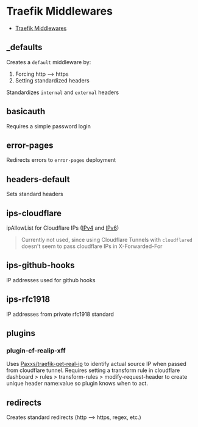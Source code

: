 # Traefik Middlewares

- [Traefik Middlewares](#traefik-middlewares)

## _defaults

Creates a `default` middleware by:

1. Forcing http --> https
2. Setting standardized headers

Standardizes `internal` and `external` headers

## basicauth

Requires a simple password login

## error-pages

Redirects errors to `error-pages` deployment

## headers-default

Sets standard headers

## ips-cloudflare

ipAllowList for Cloudflare IPs ([IPv4]( https://www.cloudflare.com/ips-v4) and [IPv6](https://www.cloudflare.com/ips-v6))

> Currently not used, since using Cloudflare Tunnels with `cloudflared` doesn't seem to pass
> cloudflare IPs in X-Forwarded-For

## ips-github-hooks

IP addresses used for github hooks

## ips-rfc1918

IP addresses from private rfc1918 standard

## plugins

### plugin-cf-realip-xff

Uses [Paxxs/traefik-get-real-ip](github.com/Paxxs/traefik-get-real-ip) to identify actual source IP
when passed from cloudflare tunnel.
Requires setting a transform rule in cloudflare dashboard > rules > transform-rules > modify-request-header
to create unique header name:value so plugin knows when to act.

## redirects

Creates standard redirects (http --> https, regex, etc.)
